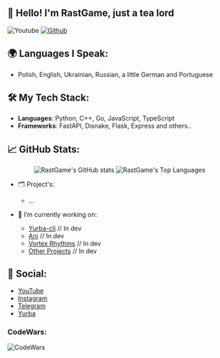 <h2>👋 Hello! I'm RastGame, just a tea lord</h2> 

![Youtube](https://img.shields.io/youtube/channel/subscribers/UCjjORUuuG7UqnkH7Fr440tA) [![Github](https://img.shields.io/github/followers/rastgame?label=Follow&style=social)](https://github.com/rastgame) 

## 🌍 Languages I Speak:
- Polish, English, Ukrainian, Russian, a little German and Portuguese

## 🛠 My Tech Stack:

- **Languages**: Python, C++, Go, JavaScript, TypeScript
- **Frameworks**: FastAPI, Disnake, Flask, Express and others..
  
## 📈 GitHub Stats:

<p align="center">
  <img src="https://github-readme-stats.vercel.app/api?username=rastgame&show_icons=true&theme=radical" alt="RastGame's GitHub stats" />
  <img src="https://github-readme-stats.vercel.app/api/top-langs/?username=rastgame&layout=compact&theme=radical" alt="RastGame's Top Languages"/>
</p>

- 🗂️ Project's:
  - ...

- 🔭 I’m currently working on:
  - [Yurba-cli](https://github.com/RastGame/yurba) // In dev
  - [Ani](https://ani.pp.ua) // In dev
  - [Vortex Rhythms](https://in.developing.com) // In dev
  - [Other Projects](https://rastgame.github.com/projects) // In dev

## 🌟 Social:
- [YouTube](https://www.youtube.com/@rastgame_)
- [Instagram](https://Instagram.com/_rastgame_)
- [Telegram](https://t.me/rastgame)
- [Yurba](https://me.yurba.one/rastgame)

### CodeWars:
![CodeWars](https://www.codewars.com/users/rastgame/badges/large)
